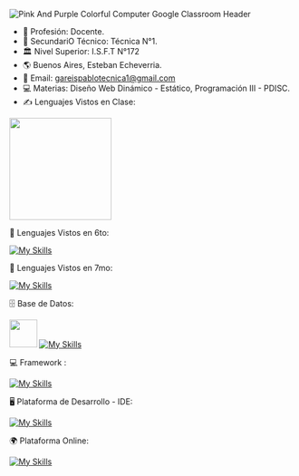 
![Pink And Purple Colorful Computer Google Classroom Header](https://github.com/user-attachments/assets/b9fcb162-bad8-44dd-950a-f28923206f53)


- &#129333; Profesión: Docente.
- &#127979; SecundariO Técnico: Técnica N°1.
- 🏛 Nivel Superior: I.S.F.T N°172
- &#127758; Buenos Aires, Esteban Echeverria.
- &#128231; Email: gareispablotecnica1@gmail.com
- &#128187; Materias: Diseño Web Dinámico - Estático, Programación III - PDISC.
- &#9997; Lenguajes Vistos en Clase:


<img height="180em" src="https://github-readme-stats-eight-theta.vercel.app/api/top-langs/?username=gareispablotecnica&layout=compact&langs_count=8&theme=algolia"/>



📕 Lenguajes Vistos en 6to:

[![My Skills](https://skillicons.dev/icons?i=js,html,css,java,cs,sass,php,arduino)](https://skillicons.dev)

📘 Lenguajes Vistos en 7mo:

[![My Skills](https://skillicons.dev/icons?i=js,html,css,py)](https://skillicons.dev)


🗄 Base de Datos:

<img src="https://github.com/user-attachments/assets/7b4ecb00-b756-4d47-be2f-8561ce7ec254" width="48.5"> [![My Skills](https://skillicons.dev/icons?i=mysql,sqlite)](https://skillicons.dev)

💻 Framework :

[![My Skills](https://skillicons.dev/icons?i=bootstrap,django,flask,fastapi,react)](https://skillicons.dev)

🖥 Plataforma de Desarrollo  - IDE:

[![My Skills](https://skillicons.dev/icons?i=git,vite,vscode,visualstudio,dotnet)](https://skillicons.dev)


🌍 Plataforma Online:

[![My Skills](https://skillicons.dev/icons?i=github,linkedin)](https://skillicons.dev)


